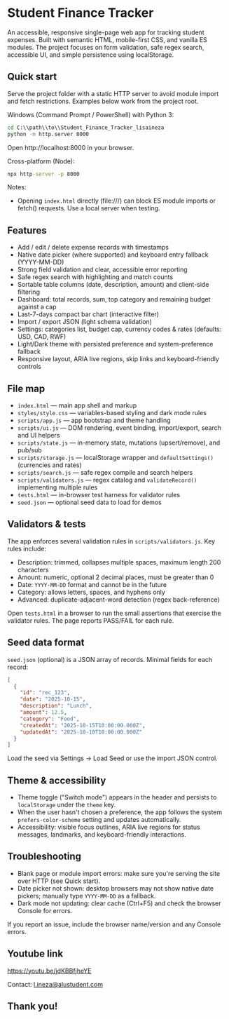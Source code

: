 # Student Finance Tracker

An accessible, responsive single-page web app for tracking student expenses. Built with semantic HTML, mobile-first CSS, and vanilla ES modules. The project focuses on form validation, safe regex search, accessible UI, and simple persistence using localStorage.

## Quick start

Serve the project folder with a static HTTP server to avoid module import and fetch restrictions. Examples below work from the project root.

Windows (Command Prompt / PowerShell) with Python 3:

```cmd
cd C:\\path\\to\\Student_Finance_Tracker_lisaineza
python -m http.server 8000
```

Open http://localhost:8000 in your browser.

Cross-platform (Node):

```cmd
npx http-server -p 8000
```

Notes:
- Opening `index.html` directly (file:///) can block ES module imports or fetch() requests. Use a local server when testing.



## Features

- Add / edit / delete expense records with timestamps
- Native date picker (where supported) and keyboard entry fallback (YYYY-MM-DD)
- Strong field validation and clear, accessible error reporting
- Safe regex search with highlighting and match counts
- Sortable table columns (date, description, amount) and client-side filtering
- Dashboard: total records, sum, top category and remaining budget against a cap
- Last-7-days compact bar chart (interactive filter)
- Import / export JSON (light schema validation)
- Settings: categories list, budget cap, currency codes & rates (defaults: USD, CAD, RWF)
- Light/Dark theme with persisted preference and system-preference fallback
- Responsive layout, ARIA live regions, skip links and keyboard-friendly controls


## File map

- `index.html` — main app shell and markup
- `styles/style.css` — variables-based styling and dark mode rules
- `scripts/app.js` — app bootstrap and theme handling
- `scripts/ui.js` — DOM rendering, event binding, import/export, search and UI helpers
- `scripts/state.js` — in-memory state, mutations (upsert/remove), and pub/sub
- `scripts/storage.js` — localStorage wrapper and `defaultSettings()` (currencies and rates)
- `scripts/search.js` — safe regex compile and search helpers
- `scripts/validators.js` — regex catalog and `validateRecord()` implementing multiple rules
- `tests.html` — in-browser test harness for validator rules
- `seed.json` — optional seed data to load for demos



## Validators & tests

The app enforces several validation rules in `scripts/validators.js`. Key rules include:

- Description: trimmed, collapses multiple spaces, maximum length 200 characters
- Amount: numeric, optional 2 decimal places, must be greater than 0
- Date: `YYYY-MM-DD` format and cannot be in the future
- Category: allows letters, spaces, and hyphens only
- Advanced: duplicate-adjacent-word detection (regex back-reference)

Open `tests.html` in a browser to run the small assertions that exercise the validator rules. The page reports PASS/FAIL for each rule.


## Seed data format

`seed.json` (optional) is a JSON array of records. Minimal fields for each record:

```json
[
  {
    "id": "rec_123",
    "date": "2025-10-15",
    "description": "Lunch",
    "amount": 12.5,
    "category": "Food",
    "createdAt": "2025-10-15T10:00:00.000Z",
    "updatedAt": "2025-10-10T10:00:00.000Z"
  }
]
```

Load the seed via Settings -> Load Seed or use the import JSON control.



## Theme & accessibility

- Theme toggle ("Switch mode") appears in the header and persists to `localStorage` under the `theme` key.
- When the user hasn't chosen a preference, the app follows the system `prefers-color-scheme` setting and updates automatically.
- Accessibility: visible focus outlines, ARIA live regions for status messages, landmarks, and keyboard-friendly interactions.



## Troubleshooting

- Blank page or module import errors: make sure you're serving the site over HTTP (see Quick start).
- Date picker not shown: desktop browsers may not show native date pickers; manually type `YYYY-MM-DD` as a fallback.
- Dark mode not updating: clear cache (Ctrl+F5) and check the browser Console for errors.

If you report an issue, include the browser name/version and any Console errors.


## Youtube link 
https://youtu.be/jdKBBfjheYE

Contact: l.ineza@alustudent.com

## Thank you!
